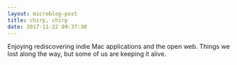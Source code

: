 ```yaml
---
layout: microblog-post
title: chirp, chirp
date: 2017-11-22 09:37:30
---
```

 
Enjoying rediscovering indie Mac applications and the open web. Things we lost along the way, but some of us are keeping it alive.
